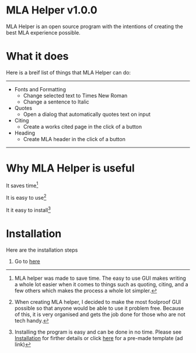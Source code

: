 # MLA Helper v1.0.0

MLA Helper is an open source program with the intentions of creating the best MLA experience possible.

# What it does

Here is a breif list of things that MLA Helper can do:

- - -

 * Fonts and Formatting
   * Change selected text to Times New Roman
   * Change a sentence to Italic
 * Quotes
   * Open a dialog that automatically quotes text on input
 * Citing
   * Create a works cited page in the click of a button
 * Heading
   * Create MLA header in the click of a button

- - -

# Why MLA Helper is useful

It saves time[^1]

It is easy to use[^2]

It it easy to install[^3]

[^1]: MLA helper was made to save time.  The easy to use GUI makes writing a whole lot easier when it comes to things such as quoting, citing, and a few others which makes the process a whole lot simpler.

[^2]: When creating MLA helper, I decided to make the most foolproof GUI possible so that anyone would be able to use it problem free.  Because of this, it is very organised and gets the job done for those who are not tech handy.

[^3]: Installing the program is easy and can be done in no time.  Please see [Installation](https://github.com/WillDev12/MLA-Helper/blob/main/readme.md#installation) for firther details or click [here](https://direct-link.net/378237/mla-helper) for a pre-made template (ad link) 

# Installation
Here are the installation steps

1. Go to [here]()
